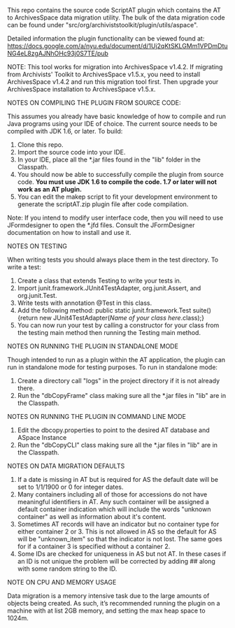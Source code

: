This repo contains the source code ScriptAT plugin which contains the AT to ArchivesSpace data migration
utility. The bulk of the data migration code can be found under "src/org/archiviststoolkit/plugin/utils/aspace".

Detailed information the plugin functionality can be viewed found at:
https://docs.google.com/a/nyu.edu/document/d/1Uj2qKtSKLGMm1VPDmDtuNG4eL8zgAJNhOHc93j0S7TE/pub

NOTE: This tool works for migration into ArchivesSpace v1.4.2. If migrating from Archivists' Toolkit to ArchivesSpace v1.5.x, you need to install ArchivesSpace v1.4.2 and run this migration tool first.  Then upgrade your ArchivesSpace installation to ArchivesSpace v1.5.x.

NOTES ON COMPILING THE PLUGIN FROM SOURCE CODE:

This assumes you already have basic knowledge of how to compile and run Java programs using your
IDE of choice. The current source needs to be compiled with JDK 1.6, or later. To build:

1. Clone this repo.
2. Import the source code into your IDE.
3. In your IDE, place all the *.jar files found in the "lib" folder in the Classpath.
4. You should now be able to successfully compile the plugin from source code. **You must use JDK 1.6 to compile 
   the code. 1.7 or later will not work as an AT plugin.**
5. You can edit the makep script to fit your development environment to generate the scriptAT.zip plugin
   file after code compilation.

Note: If you intend to modify user interface code, then you will need to use JFormdesigner to open
the *.jfd files. Consult the JFormDesigner documentation on how to install and use it.

NOTES ON TESTING

When writing tests you should always place them in the test directory. To write a test:

1. Create a class that extends Testing to write your tests in.
2. Import junit.framework.JUnit4TestAdapter, org.junit.Assert, and org.junit.Test.
3. Write tests with annotation @Test in this class.
4. Add the following method:
    public static junit.framework.Test suite() {return new JUnit4TestAdapter(*Name of your class here*.class);}
5. You can now run your test by calling a constructor for your class from the testing main method then running the 
   Testing main method.

NOTES ON RUNNING THE PLUGIN IN STANDALONE MODE

Though intended to run as a plugin within the AT application, the plugin can run in standalone
mode for testing purposes. To run in standalone mode:

1. Create a directory call "logs" in the project directory if it is not already there.
2. Run the "dbCopyFrame" class making sure all the *.jar files in "lib" are in the Classpath.


NOTES ON RUNNING THE PLUGIN IN COMMAND LINE MODE

1. Edit the dbcopy.properties to point to the desired AT database and ASpace Instance
2. Run the "dbCopyCLI" class making sure all the *.jar files in "lib" are in the Classpath.

NOTES ON DATA MIGRATION DEFAULTS

1. If a date is missing in AT but is required for AS the default date will be set to 1/1/1900 or 0 for integer dates.
2. Many containers including all of those for accessions do not have meaningful identifiers in AT. Any such 
container will be assigned a default container indication which will include the words "unknown container" as 
well as information about it's content.
3. Sometimes AT records will have an indicator but no container type for either container 2 or 3. This is not 
allowed in AS so the default for AS will be "unknown_item" so that the indicator is not lost. The same goes for if 
a container 3 is specified without a container 2.
4. Some IDs are checked for uniqueness in AS but not AT. In these cases if an ID is not unique the problem will be 
corrected by adding ## along with some random string to the ID.

NOTE ON CPU AND MEMORY USAGE

Data migration is a memory intensive task due to the large amounts of objects being created.
As such, it’s recommended running the plugin on a machine with at list 2GB memory, and setting
the max heap space to 1024m.

